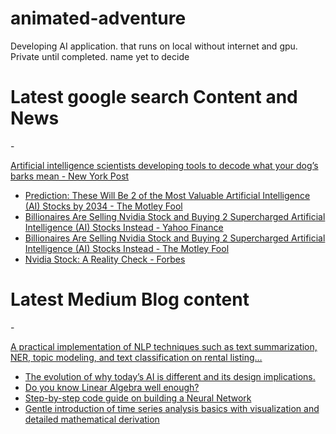# animated-adventure
Developing AI application. that runs on local without internet and gpu. Private until completed. name yet to decide

# Latest google search Content and News

<!-- GOOGLE-NEWS-CONTENT:START -->- 
[Artificial intelligence scientists developing tools to decode what your dog’s barks mean - New York Post](https://news.google.com/rss/articles/CBMie2h0dHBzOi8vbnlwb3N0LmNvbS8yMDI0LzA3LzA5L3RlY2gvYXJ0aWZpY2lhbC1pbnRlbGxpZ2VuY2Utc2NpZW50aXN0cy1kZXZlbG9waW5nLXRvb2xzLXRvLWRlY29kZS13aGF0LXlvdXItZG9ncy1iYXJrcy1tZWFuL9IBAA?oc=5)
- [Prediction: These Will Be 2 of the Most Valuable Artificial Intelligence (AI) Stocks by 2034 - The Motley Fool](https://news.google.com/rss/articles/CBMiXGh0dHBzOi8vd3d3LmZvb2wuY29tL2ludmVzdGluZy8yMDI0LzA3LzA5L3ByZWRpY3Rpb24td2lsbC1iZS0yLW1vc3QtdmFsdWFibGUtYWktc3RvY2tzLTIwMzQv0gEA?oc=5)
- [Billionaires Are Selling Nvidia Stock and Buying 2 Supercharged Artificial Intelligence (AI) Stocks Instead - Yahoo Finance](https://news.google.com/rss/articles/CBMiVmh0dHBzOi8vZmluYW5jZS55YWhvby5jb20vbmV3cy9iaWxsaW9uYWlyZXMtc2VsbGluZy1udmlkaWEtc3RvY2stYnV5aW5nLTA5MTIwMDUyNS5odG1s0gEA?oc=5)
- [Billionaires Are Selling Nvidia Stock and Buying 2 Supercharged Artificial Intelligence (AI) Stocks Instead - The Motley Fool](https://news.google.com/rss/articles/CBMiXWh0dHBzOi8vd3d3LmZvb2wuY29tL2ludmVzdGluZy8yMDI0LzA3LzA4L2JpbGxpb25haXJlcy1zZWxsLW52aWRpYS1zdG9jay1hbmQtYnV5LTItYWktc3RvY2tzL9IBAA?oc=5)
- [Nvidia Stock: A Reality Check - Forbes](https://news.google.com/rss/articles/CBMiV2h0dHBzOi8vd3d3LmZvcmJlcy5jb20vc2l0ZXMvZ3JlYXRzcGVjdWxhdGlvbnMvMjAyNC8wNy8wOS9udmlkaWEtc3RvY2stYS1yZWFsaXR5LWNoZWNrL9IBAA?oc=5)<!-- GOOGLE-NEWS-CONTENT:END -->


# Latest Medium Blog content
<!-- MEDIUM-CONTENT:START -->- 
[A practical implementation of NLP techniques such as text summarization, NER, topic modeling, and text classification on rental listing…](https://medium.com/towards-data-science/nlp-text-summarization-and-keyword-extraction-on-property-rental-listings-part-1-f1b760cc7bbb?source=topic_portal_recommended_stories---------0-84----------machine_learning----------53a6495f_d373_44d5_8eb5_39e35e1ee4e8-------)
- [The evolution of why today’s AI is different and its design implications.](https://medium.com/user-experience-design-1/intuitively-explained-what-changed-with-ai-today-1a9e45c2530a?source=topic_portal_recommended_stories---------1-107----------machine_learning----------53a6495f_d373_44d5_8eb5_39e35e1ee4e8-------)
- [Do you know Linear Algebra well enough?](https://medium.com/bitgrit-data-science-publication/linear-algebra-concepts-every-data-scientist-should-know-18b00bd453dd?source=topic_portal_recommended_stories---------2-85----------machine_learning----------53a6495f_d373_44d5_8eb5_39e35e1ee4e8-------)
- [Step-by-step code guide on building a Neural Network](https://medium.com/towards-data-science/implementing-neural-networks-in-tensorflow-and-pytorch-3c1f097e412a?source=topic_portal_recommended_stories---------3-84----------machine_learning----------53a6495f_d373_44d5_8eb5_39e35e1ee4e8-------)
- [Gentle introduction of time series analysis basics with visualization and detailed mathematical derivation](https://medium.com/intuition/statistics-time-series-analysis-compilation-of-the-fundamental-concepts-7c3799953a0b?source=topic_portal_recommended_stories---------4-107----------machine_learning----------53a6495f_d373_44d5_8eb5_39e35e1ee4e8-------)<!-- MEDIUM-CONTENT:END -->
